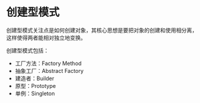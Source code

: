 # 创建型模式
创建型模式关注点是如何创建对象，其核心思想是要把对象的创建和使用相分离，这样使得两者能相对独立地变换。

创建型模式包括：
* 工厂方法：Factory Method
* 抽象工厂：Abstract Factory
* 建造者：Builder
* 原型：Prototype
* 单例：Singleton